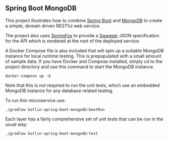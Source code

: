 ## Spring Boot MongoDB

This project illustrates how to combine [Spring Boot](http://projects.spring.io/spring-boot/) and
[MongoDB](https://www.mongodb.com) to create a simple, domain driven RESTful web service.

The project also uses [SpringFox](http://springfox.github.io/springfox/docs/current/) to provide a
[Swagger](http://swagger.io) JSON specification for the API which is rendered at the root of the
deployed service.

A Docker Compose file is also included that will spin up a suitable MongoDB instance for local
runtime testing. This is prepopulated with a small amount of sample data. If you have Docker and
Compose installed, simply cd to the project directory and use this command to start the MongoDB instance.

    docker-compose up -d

Note that this is not required to run the unit tests, which use an embedded MongoDB instance for any
database related testing.

To run this microservice use:

    ./gradlew kotlin-spring-boot-mongodb:bootRun

Each layer has a fairly comprehensive set of unit tests that can be run
in the usual way:

    ./gradlew kotlin-spring-boot-mongodb:test


